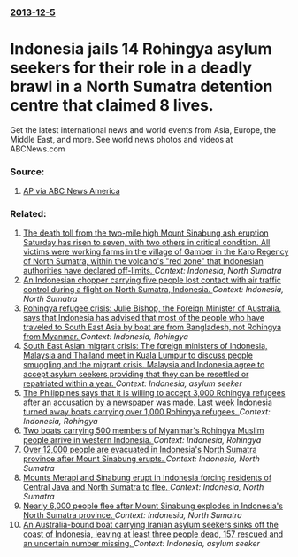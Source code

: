 ### [2013-12-5](/news/2013/12/5/index.md)

# Indonesia jails 14 Rohingya asylum seekers for their role in a deadly brawl in a North Sumatra detention centre that claimed 8 lives. 

Get the latest international news and world events from Asia, Europe, the Middle East, and more. See world news photos and videos at ABCNews.com


### Source:

1. [AP via ABC News America](http://abcnews.go.com/International/wireStory/indonesia-jails-14-rohingya-deadly-brawl-21105640)

### Related:

1. [The death toll from the two-mile high Mount Sinabung ash eruption Saturday has risen to seven, with two others in critical condition. All victims were working farms in the village of Gamber in the Karo Regency of North Sumatra, within the volcano's "red zone" that Indonesian authorities have declared off-limits. ](/news/2016/07/24/the-death-toll-from-the-two-mile-high-mount-sinabung-ash-eruption-saturday-has-risen-to-seven-with-two-others-in-critical-condition-all-vi.md) _Context: Indonesia, North Sumatra_
2. [ An Indonesian chopper carrying five people lost contact with air traffic control during a flight on North Sumatra, Indonesia. ](/news/2015/10/10/an-indonesian-chopper-carrying-five-people-lost-contact-with-air-traffic-control-during-a-flight-on-north-sumatra-indonesia.md) _Context: Indonesia, North Sumatra_
3. [ Rohingya refugee crisis: Julie Bishop, the Foreign Minister of Australia, says that Indonesia has advised that most of the people who have traveled to South East Asia by boat are from Bangladesh, not Rohingya from Myanmar. ](/news/2015/05/23/rohingya-refugee-crisis-julie-bishop-the-foreign-minister-of-australia-says-that-indonesia-has-advised-that-most-of-the-people-who-have.md) _Context: Indonesia, Rohingya_
4. [South East Asian migrant crisis: The foreign ministers of Indonesia, Malaysia and Thailand meet in Kuala Lumpur to discuss people smuggling and the migrant crisis. Malaysia and Indonesia agree to accept asylum seekers providing that they can be resettled or repatriated within a year. ](/news/2015/05/20/south-east-asian-migrant-crisis-the-foreign-ministers-of-indonesia-malaysia-and-thailand-meet-in-kuala-lumpur-to-discuss-people-smuggling.md) _Context: Indonesia, asylum seeker_
5. [The Philippines says that it is willing to accept 3,000 Rohingya refugees after an accusation by a newspaper was made. Last week Indonesia turned away boats carrying over 1,000 Rohingya refugees. ](/news/2015/05/18/the-philippines-says-that-it-is-willing-to-accept-3-000-rohingya-refugees-after-an-accusation-by-a-newspaper-was-made-last-week-indonesia-t.md) _Context: Indonesia, Rohingya_
6. [Two boats carrying 500 members of Myanmar's Rohingya Muslim people arrive in western Indonesia. ](/news/2015/05/10/two-boats-carrying-500-members-of-myanmar-s-rohingya-muslim-people-arrive-in-western-indonesia.md) _Context: Indonesia, Rohingya_
7. [Over 12,000 people are evacuated in Indonesia's North Sumatra province after Mount Sinabung erupts. ](/news/2013/11/24/over-12-000-people-are-evacuated-in-indonesia-s-north-sumatra-province-after-mount-sinabung-erupts.md) _Context: Indonesia, North Sumatra_
8. [Mounts Merapi and Sinabung erupt in Indonesia forcing residents of Central Java and North Sumatra to flee. ](/news/2013/11/18/mounts-merapi-and-sinabung-erupt-in-indonesia-forcing-residents-of-central-java-and-north-sumatra-to-flee.md) _Context: Indonesia, North Sumatra_
9. [Nearly 6,000 people flee after Mount Sinabung explodes in Indonesia's North Sumatra province. ](/news/2013/09/15/nearly-6-000-people-flee-after-mount-sinabung-explodes-in-indonesia-s-north-sumatra-province.md) _Context: Indonesia, North Sumatra_
10. [An Australia-bound boat carrying Iranian asylum seekers sinks off the coast of Indonesia, leaving at least three people dead, 157 rescued and an uncertain number missing. ](/news/2013/07/24/an-australia-bound-boat-carrying-iranian-asylum-seekers-sinks-off-the-coast-of-indonesia-leaving-at-least-three-people-dead-157-rescued-an.md) _Context: Indonesia, asylum seeker_
